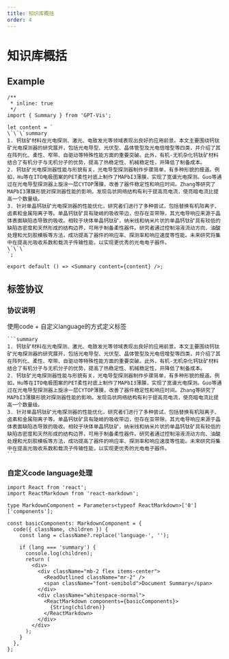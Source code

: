 ```yaml
---
title: 知识库概括
order: 4
---
```


# 知识库概括

## Example

```tsx
/**
 * inline: true
 */
import { Summary } from 'GPT-Vis';

let content = `
\`\`\`summary
1. 钙钛矿材料在光电探测、激光、电致发光等领域表现出良好的应用前景。本文主要围绕钙钛矿光电探测器的研究展开，包括光电导型、光伏型、晶体管型及光电倍增型等四类，并介绍了其在阵列化、柔性、窄带、自驱动等特殊性能方面的重要突破。此外，有机-无机杂化钙钛矿材料结合了有机分子与无机分子的优势，提高了热稳定性、机械稳定性，并降低了制备成本。
2. 钙钛矿光电探测器性能与形貌有关，光电导型探测器制作步骤简单，有多种形貌的报道。例如，Hu等在ITO电极图案的PET柔性衬底上制作了MAPbI3薄膜，实现了宽谱光电探测。Guo等通过在光电导型探测器上旋涂一层CYTOP薄膜，改善了器件稳定性和响应时间。Zhang等研究了MAPbI3薄膜形貌对探测器性能的影响，发现岛状网络结构有利于提高亮电流，使亮暗电流比提高一个数量级。
3. 针对单晶钙钛矿光电探测器的性能优化，研究者们进行了多种尝试，包括替换有机阳离子、卤素和金属阳离子等。单晶钙钛矿具有陡峭的吸收带边，但存在亚带隙，其光电导响应来源于晶体表面缺陷态导致的吸收。相较于块体单晶钙钛矿，纳米线和纳米片状的单晶钙钛矿具有较低的缺陷态密度和天然形成的结构边界，可用于制备柔性器件。研究者通过控制溶液流动方向、油酸处理和光刻胶模板等方法，成功提高了器件的响应率、探测率和响应速度等性能。未来研究将集中在提高光吸收系数和载流子传输性能，以实现更优秀的光电电子器件。
\`\`\`
`;

export default () => <Summary content={content} />;
```

## 标签协议

### 协议说明

使用code + 自定义language的方式定义标签

````| pure
```summary
1. 钙钛矿材料在光电探测、激光、电致发光等领域表现出良好的应用前景。本文主要围绕钙钛矿光电探测器的研究展开，包括光电导型、光伏型、晶体管型及光电倍增型等四类，并介绍了其在阵列化、柔性、窄带、自驱动等特殊性能方面的重要突破。此外，有机-无机杂化钙钛矿材料结合了有机分子与无机分子的优势，提高了热稳定性、机械稳定性，并降低了制备成本。
2. 钙钛矿光电探测器性能与形貌有关，光电导型探测器制作步骤简单，有多种形貌的报道。例如，Hu等在ITO电极图案的PET柔性衬底上制作了MAPbI3薄膜，实现了宽谱光电探测。Guo等通过在光电导型探测器上旋涂一层CYTOP薄膜，改善了器件稳定性和响应时间。Zhang等研究了MAPbI3薄膜形貌对探测器性能的影响，发现岛状网络结构有利于提高亮电流，使亮暗电流比提高一个数量级。
3. 针对单晶钙钛矿光电探测器的性能优化，研究者们进行了多种尝试，包括替换有机阳离子、卤素和金属阳离子等。单晶钙钛矿具有陡峭的吸收带边，但存在亚带隙，其光电导响应来源于晶体表面缺陷态导致的吸收。相较于块体单晶钙钛矿，纳米线和纳米片状的单晶钙钛矿具有较低的缺陷态密度和天然形成的结构边界，可用于制备柔性器件。研究者通过控制溶液流动方向、油酸处理和光刻胶模板等方法，成功提高了器件的响应率、探测率和响应速度等性能。未来研究将集中在提高光吸收系数和载流子传输性能，以实现更优秀的光电电子器件。
```
````

### 自定义code language处理

```tsx | pure
import React from 'react';
import ReactMarkdown from 'react-markdown';

type MarkdownComponent = Parameters<typeof ReactMarkdown>['0']['components'];

const basicComponents: MarkdownComponent = {
  code({ className, children }) {
    const lang = className?.replace('language-', '');

    if (lang === 'summary') {
      console.log(children);
      return (
        <div>
          <div className="mb-2 flex items-center">
            <ReadOutlined className="mr-2" />
            <span className="font-semibold">Document Summary</span>
          </div>
          <div className="whitespace-normal">
            <ReactMarkdown components={basicComponents}>
              {String(children)}
            </ReactMarkdown>
          </div>
        </div>
      );
    }
  },
};
```
